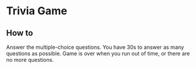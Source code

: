 # Trivia Game
## How to
Answer the multiple-choice questions. You have 30s to answer as many questions as possible.
Game is over when you run out of time, or there are no more questions.